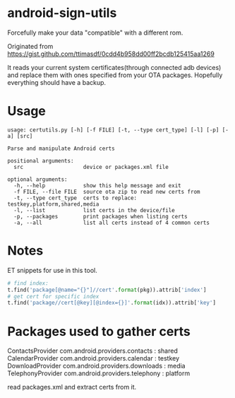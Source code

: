 # android-sign-utils
Forcefully make your data "compatible" with a different rom.

Originated from https://gist.github.com/ttimasdf/0cdd4b958dd00ff2bcdb125415aa1269

It reads your current system certificates(through connected adb devices) and replace them with ones specified from your OTA packages. Hopefully everything should have a backup.

# Usage

```
usage: certutils.py [-h] [-f FILE] [-t, --type cert_type] [-l] [-p] [-a] [src]

Parse and manipulate Android certs

positional arguments:
  src                   device or packages.xml file

optional arguments:
  -h, --help            show this help message and exit
  -f FILE, --file FILE  source ota zip to read new certs from
  -t, --type cert_type  certs to replace: testkey,platform,shared,media
  -l, --list            list certs in the device/file
  -p, --packages        print packages when listing certs
  -a, --all             list all certs instead of 4 common certs
  ```


# Notes

ET snippets for use in this tool.
```py
# find index:
t.find('package[@name="{}"]//cert'.format(pkg)).attrib['index']
# get cert for specific index
t.find('package//cert[@key][@index={}]'.format(idx)).attrib['key']
```

# Packages used to gather certs
ContactsProvider com.android.providers.contacts : shared
CalendarProvider com.android.providers.calendar : testkey
DownloadProvider com.android.providers.downloads : media
TelephonyProvider com.android.providers.telephony : platform


read packages.xml and extract certs from it.
